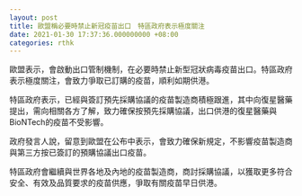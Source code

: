 ```yaml
---
layout: post
title: 歐盟稱必要時禁止新冠疫苗出口　特區政府表示極度關注
date: 2021-01-30 17:37:36.000000000 +08:00
categories: rthk
---
```


歐盟表示，會啟動出口管制機制，在必要時禁止新型冠狀病毒疫苗出口。特區政府表示極度關注，會致力爭取已訂購的疫苗，順利如期供港。

特區政府表示，已經與簽訂預先採購協議的疫苗製造商積極跟進，其中向復星醫藥提出，需向相關各方了解，致力確保按預先採購協議，出口供港的復星醫藥與BioNTech的疫苗不受影響。

政府發言人說，留意到歐盟在公布中表示，會致力確保新規定，不影響疫苗製造商與第三方按已簽訂的預購協議出口疫苗。

特區政府會繼續與世界各地及內地的疫苗製造商，商討採購協議，以獲取更多符合安全、有效及品質要求的疫苗供應，爭取有關疫苗早日供港。
